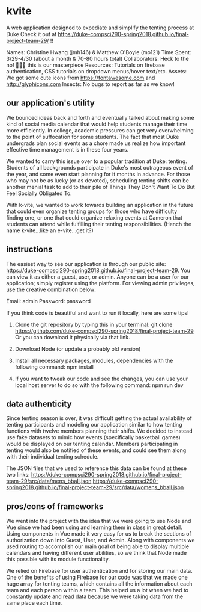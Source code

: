 # kvite

A web application designed to expediate and simplify the tenting process at Duke
Check it out at https://duke-compsci290-spring2018.github.io/final-project-team-29/ !!

Names: Christine Hwang (jmh146) & Matthew O'Boyle (mo121)
Time Spent: 3/29-4/30 (about a month & 70-80 hours total)
Collaborators: Heck to the no! 😤😤😤 this is our masterpiece
Resources: Tutorials on firebase authentication, CSS tutorials on dropdown menus/hover text/etc.
Assets: We got some cute icons from https://fontawesome.com and http://glyphicons.com
Insects: No bugs to report as far as we know!

## our application's utility

We bounced ideas back and forth and eventually talked about making some kind of social media calendar that would help students manage their time more efficiently. In college, academic pressures can get very overwhelming to the point of suffocation for some students. The fact that most Duke undergrads plan social events as a chore made us realize how important effective time management is in these four years.

We wanted to carry this issue over to a popular tradition at Duke: tenting. Students of all backgrounds participate in Duke's most outrageous event of the year, and some even start planning for it months in advance. For those who may not be as lucky (or as devoted), scheduling tenting shifts can be another menial task to add to their pile of Things They Don't Want To Do But Feel Socially Obligated To.

With k-vite, we wanted to work towards building an application in the future that could even organize tenting groups for those who have difficulty finding one, or one that could organize relaxing events at Cameron that students can attend while fulfilling their tenting responsibilities. (Hench the name k-vite...like an e-vite...get it?)

## instructions

The easiest way to see our application is through our public site: https://duke-compsci290-spring2018.github.io/final-project-team-29. You can view it as either a guest, user, or admin. Anyone can be a user for our application; simply register using the platform. For viewing admin privileges, use the creative combination below:

Email: admin
Password: password

If you think code is beautiful and want to run it locally, here are some tips!

1. Clone the git repository by typing this in your terminal:
git clone https://github.com/duke-compsci290-spring2018/final-project-team-29
Or you can download it physically via that link.

2. Download Node (or update a probably old version)

3. Install all necessary packages, modules, dependencies with the following command:
npm install

4. If you want to tweak our code and see the changes, you can use your local host server to do so with the following command:
npm run dev

## data authenticity

Since tenting season is over, it was difficult getting the actual availability of tenting participants and modeling our application similar to how tenting functions with twelve members planning their shifts. We decided to instead use fake datasets to mimic how events (specifically basketball games) would be displayed on our tenting calendar. Members participating in tenting would also be notified of these events, and could see them along with their individual tenting schedule.

The JSON files that we used to reference this data can be found at these two links:
https://duke-compsci290-spring2018.github.io/final-project-team-29/src/data/mens_bball.json
https://duke-compsci290-spring2018.github.io/final-project-team-29/src/data/womens_bball.json

## pros/cons of frameworks

We went into the project with the idea that we were going to use Node and Vue since we had been using and learning them in class in great detail. Using components in Vue made it very easy for us to break the sections of authorization down into Guest, User, and Admin. Along with components we used routing to accomplish our main goal of being able to display multiple calendars and having different user abilities, so we think that Node made this possible with its module functionality.

We relied on Firebase for user authentication and for storing our main data. One of the benefits of using Firebase for our code was that we made one huge array for tenting teams, which contains all the information about each team and each person within a team. This helped us a lot when we had to constantly update and read data because we were taking data from the same place each time.
